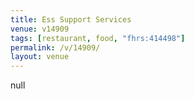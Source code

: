 ```yaml
---
title: Ess Support Services
venue: v14909
tags: [restaurant, food, "fhrs:414498"]
permalink: /v/14909/
layout: venue
---
```

null